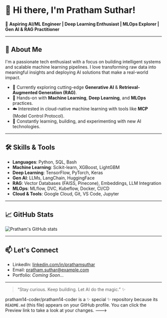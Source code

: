 # 👋 Hi there, I'm Pratham Suthar!

🎯 **Aspiring AI/ML Engineer | Deep Learning Enthusiast | MLOps Explorer | Gen AI & RAG Practitioner**

---

## 🚀 About Me

I'm a passionate tech enthusiast with a focus on building intelligent systems and scalable machine learning pipelines. I love transforming raw data into meaningful insights and deploying AI solutions that make a real-world impact.

- 🔬 Currently exploring cutting-edge **Generative AI** & **Retrieval-Augmented Generation (RAG)**.
- 🤖 Hands-on with **Machine Learning**, **Deep Learning**, and **MLOps** practices.
- ☁️ Interested in cloud-native machine learning with tools like **MCP** (Model Control Protocol).
- 🧠 Constantly learning, building, and experimenting with new AI technologies.

---

## 🛠️ Skills & Tools

- **Languages**: Python, SQL, Bash
- **Machine Learning**: Scikit-learn, XGBoost, LightGBM
- **Deep Learning**: TensorFlow, PyTorch, Keras
- **Gen AI**: LLMs, LangChain, HuggingFace
- **RAG**: Vector Databases (FAISS, Pinecone), Embeddings, LLM Integration
- **MLOps**: MLflow, DVC, Kubeflow, Docker, CI/CD
- **Cloud & Tools**: Google Cloud, Git, VS Code, Jupyter

---

## 📈 GitHub Stats

![Pratham's GitHub stats](https://github-readme-stats.vercel.app/api?username=prathamsuthar&show_icons=true&theme=radical)

---

## 📫 Let's Connect

- LinkedIn: [linkedin.com/in/prathamsuthar](https://linkedin.com/in/prathamsuthar)
- Email: pratham.suthar@example.com
- Portfolio: _Coming Soon..._

---

> “Stay curious. Keep building. Let AI do the magic.” ✨

pratham14-coder/pratham14-coder is a ✨ special ✨ repository because its `README.md` (this file) appears on your GitHub profile.
You can click the Preview link to take a look at your changes.
--->

